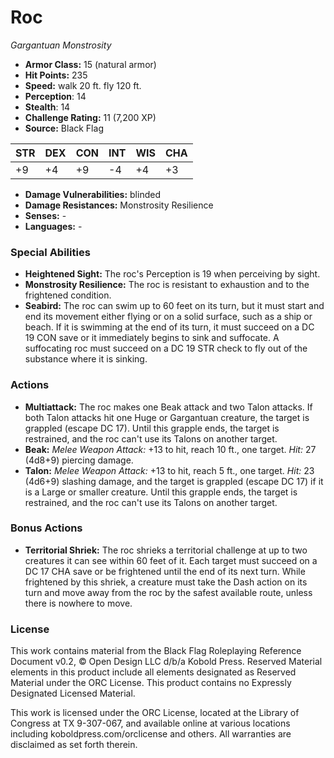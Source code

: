 # Roc

*Gargantuan* *Monstrosity*

- **Armor Class:** 15 (natural armor)
- **Hit Points:** 235 
- **Speed:** walk 20 ft. fly 120 ft.
- **Perception**: 14
- **Stealth**: 14
- **Challenge Rating:** 11 (7,200 XP)
- **Source:** Black Flag

| STR | DEX | CON | INT | WIS | CHA |
| --- | --- | --- | --- | --- | --- |
| +9 | +4 | +9 | -4 | +4 | +3 |

- **Damage Vulnerabilities:** blinded
- **Damage Resistances:** Monstrosity Resilience
- **Senses:** -
- **Languages:** -

### Special Abilities

- **Heightened Sight:** The roc's Perception is 19 when perceiving by sight.
- **Monstrosity Resilience:** The roc is resistant to exhaustion and to the frightened condition.
- **Seabird:** The roc can swim up to 60 feet on its turn, but it must start and end its movement either flying or on a solid surface, such as a ship or beach. If it is swimming at the end of its turn, it must succeed on a DC 19 CON save or it immediately begins to sink and suffocate. A suffocating roc must succeed on a DC 19 STR check to fly out of the substance where it is sinking.

### Actions

- **Multiattack:** The roc makes one Beak attack and two Talon attacks. If both Talon attacks hit one Huge or Gargantuan creature, the target is grappled (escape DC 17). Until this grapple ends, the target is restrained, and the roc can't use its Talons on another target.
- **Beak:** _Melee Weapon Attack:_ +13 to hit, reach 10 ft., one target. _Hit:_ 27 (4d8+9) piercing damage.
- **Talon:** _Melee Weapon Attack:_ +13 to hit, reach 5 ft., one target. _Hit:_ 23 (4d6+9) slashing damage, and the target is grappled (escape DC 17) if it is a Large or smaller creature. Until this grapple ends, the target is restrained, and the roc can't use its Talons on another target.

### Bonus Actions

- **Territorial Shriek:** The roc shrieks a territorial challenge at up to two creatures it can see within 60 feet of it. Each target must succeed on a DC 17 CHA save or be frightened until the end of its next turn. While frightened by this shriek, a creature must take the Dash action on its turn and move away from the roc by the safest available route, unless there is nowhere to move.


### License

This work contains material from the Black Flag Roleplaying Reference Document v0.2, © Open Design LLC d/b/a Kobold Press. Reserved Material elements in this product include all elements designated as Reserved Material under the ORC License. This product contains no Expressly Designated Licensed Material.

This work is licensed under the ORC License, located at the Library of Congress at TX 9-307-067, and available online at various locations including koboldpress.com/orclicense and others. All warranties are disclaimed as set forth therein.
